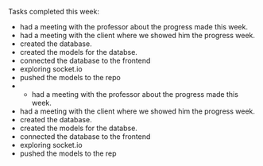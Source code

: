 Tasks completed this week:
- had a meeting with the professor about the progress made this week.
- had a meeting with the client where we showed him the progress week.
- created the database.
- created the models for the databse.
- connected the database to the frontend
- exploring socket.io
- pushed the models to the repo
- - had a meeting with the professor about the progress made this week.
- had a meeting with the client where we showed him the progress week.
- created the database.
- created the models for the databse.
- connected the database to the frontend
- exploring socket.io
- pushed the models to the rep
